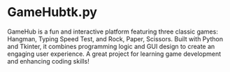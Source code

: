 # GameHubtk.py
GameHub is a fun and interactive platform featuring three classic games: Hangman, Typing Speed Test, and Rock, Paper, Scissors. Built with Python and Tkinter, it combines programming logic and GUI design to create an engaging user experience. A great project for learning game development and enhancing coding skills!
